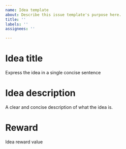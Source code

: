 ```yaml
---
name: Idea template
about: Describe this issue template's purpose here.
title: ''
labels: ''
assignees: ''

---
```


# Idea title
Express the idea in a single concise sentence

# Idea description
A clear and concise description of what the idea is.

# Reward
Idea reward value
